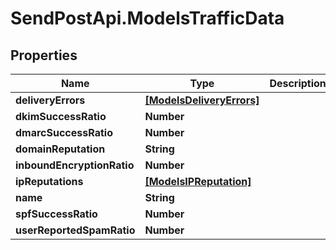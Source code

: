 # SendPostApi.ModelsTrafficData

## Properties
Name | Type | Description | Notes
------------ | ------------- | ------------- | -------------
**deliveryErrors** | [**[ModelsDeliveryErrors]**](ModelsDeliveryErrors.md) |  | [optional] 
**dkimSuccessRatio** | **Number** |  | [optional] 
**dmarcSuccessRatio** | **Number** |  | [optional] 
**domainReputation** | **String** |  | [optional] 
**inboundEncryptionRatio** | **Number** |  | [optional] 
**ipReputations** | [**[ModelsIPReputation]**](ModelsIPReputation.md) |  | [optional] 
**name** | **String** |  | [optional] 
**spfSuccessRatio** | **Number** |  | [optional] 
**userReportedSpamRatio** | **Number** |  | [optional] 


